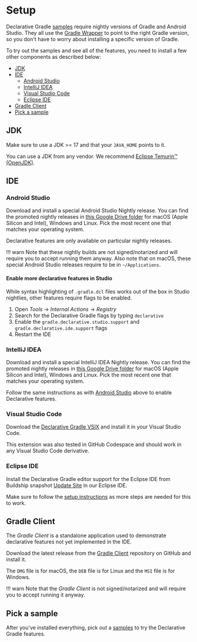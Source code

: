 <!-- omit in toc -->
# Setup

Declarative Gradle [samples](./samples.md) require nightly versions of Gradle and Android Studio.
They all use the [Gradle Wrapper](https://docs.gradle.org/current/userguide/gradle_wrapper.html) to point to the right Gradle version, so you don't have to worry about installing a specific version of Gradle.

To try out the samples and see all of the features, you need to install a few other components as described below:

- [JDK](#jdk)
- [IDE](#ide)
  - [Android Studio](#android-studio)
  - [IntelliJ IDEA](#intellij-idea)
  - [Visual Studio Code](#visual-studio-code)
  - [Eclipse IDE](#eclipse-ide)
- [Gradle Client](#gradle-client)
- [Pick a sample](#pick-a-sample)

## JDK

Make sure to use a JDK >= 17 and that your `JAVA_HOME` points to it.

You can use a JDK from any vendor.
We recommend [Eclipse Temurin™ (OpenJDK)](https://adoptium.net/temurin/releases/).

## IDE

### Android Studio

Download and install a special Android Studio Nightly release.
You can find the promoted nightly releases in [this Google Drive folder](https://drive.google.com/drive/folders/19C5EMRgENKU_tOAwOVLcIGZ6Bbm63Q7V) for macOS (Apple Silicon and Intel), Windows and Linux.
Pick the most recent one that matches your operating system.

Declarative features are only available on particular nightly releases.

!!! warn
    Note that these nightly builds are not signed/notarized and will require you to accept running them anyway.
    Also note that on macOS, these special Android Studio releases require to be in `~/Applications`.

<!-- omit in toc -->
#### Enable more declarative features in Studio

While syntax highlighting of `.gradle.dcl` files works out of the box in Studio nightlies, other features require flags to be enabled.

1. Open _Tools_ -> _Internal Actions_ -> _Registry_
1. Search for the Declarative Gradle flags by typing `declarative`
2. Enable the `gradle.declarative.studio.support` and `gradle.declarative.ide.support` flags
3. Restart the IDE

### IntelliJ IDEA

Download and install a special IntelliJ IDEA Nightly release.
You can find the promoted nightly releases in [this Google Drive folder](https://drive.google.com/drive/folders/19iWu2F4dYs0Vc9xFMkSwY7wizKk-YMKl) for macOS (Apple Silicon and Intel), Windows and Linux.
Pick the most recent one that matches your operating system.

Follow the same instructions as with [Android Studio](#android-studio) above to enable Declarative features.

### Visual Studio Code

Download the [Declarative Gradle VSIX](https://gradle.github.io/declarative-vscode-extension/) and install it in your Visual Studio Code.

This extension was also tested in GitHub Codespace and should work in any Visual Studio Code derivative.

### Eclipse IDE

Install the Declarative Gradle editor support for the Eclipse IDE from Buildship snapshot [Update Site](https://github.com/eclipse/buildship/blob/master/docs/user/DeclarativeGradle.md) in our Eclipse IDE.

Make sure to follow the [setup instructions](https://github.com/eclipse/buildship/blob/master/docs/user/DeclarativeGradle.md#setup) as more steps are needed for this to work.

## Gradle Client

The _Gradle Client_ is a standalone application used to demonstrate declarative features not yet implemented in the IDE.

Download the latest release from the [Gradle Client](https://github.com/gradle/gradle-client/releases/latest) repository on GitHub and install it.

The `DMG` file is for macOS, the `DEB` file is for Linux and the `MSI` file is for Windows.

!!! warn
    Note that the _Gradle Client_ is not signed/notarized and will require you to accept running it anyway.

## Pick a sample

After you've installed everything, pick out a [samples](./samples.md) to try the Declarative Gradle features.
